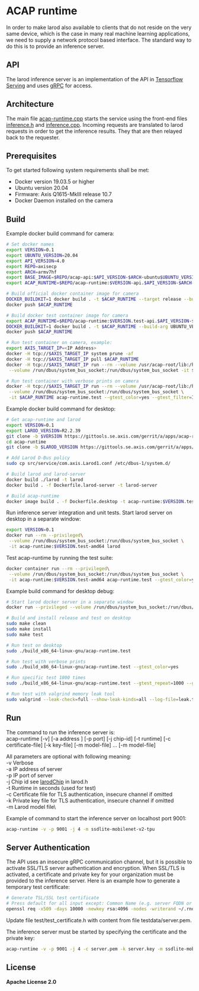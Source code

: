 ACAP runtime
======================

In order to make larod also available to clients that do not reside on the very
same device, which is the case in many real machine learning applications,
we need to supply a network protocol based interface. The standard way to do
this is to provide an inference server.

## API

The larod inference server is an implementation of the API in [Tensorflow Serving](https://github.com/tensorflow/serving/tree/master/tensorflow_serving/apis) and uses [gRPC](https://grpc.io/) for access.

## Architecture

The main file [acap-runtime.cpp](src/acap-runtime.cpp)
starts the service using the front-end files [inference.h](src/inference.h) and
 [inference.cpp](src/inference.cpp).
Incoming requests are translated to larod requests in order to get the inference results.
They that are then relayed back to the requester.

## Prerequisites
To get started following system requirements shall be met:
* Docker version 19.03.5 or higher
* Ubuntu version 20.04
* Firmware: Axis Q1615-MkIII release 10.7
* Docker Daemon installed on the camera

## Build
Example docker build command for camera:
```sh
# Set docker names
export VERSION=0.1
export UBUNTU_VERSION=20.04
export API_VERSION=4.0
export REPO=axisecp
export ARCH=armv7hf
export BASE_IMAGE=$REPO/acap-api:$API_VERSION-$ARCH-ubuntu$UBUNTU_VERSION
export ACAP_RUNTIME=$REPO/acap-runtime:$VERSION-api.$API_VERSION-$ARCH-ubuntu$UBUNTU_VERSION

# Build official docker container image for camera
DOCKER_BUILDKIT=1 docker build . -t $ACAP_RUNTIME --target release --build-arg UBUNTU_VERSION --build-arg BASE_IMAGE
docker push $ACAP_RUNTIME

# Build docker test container image for camera
export ACAP_RUNTIME=$REPO/acap-runtime:$VERSION.test-api.$API_VERSION-$ARCH-ubuntu$UBUNTU_VERSION
DOCKER_BUILDKIT=1 docker build . -t $ACAP_RUNTIME --build-arg UBUNTU_VERSION --build-arg BASE_IMAGE
docker push $ACAP_RUNTIME

# Run test container on camera, example:
export AXIS_TARGET_IP=<IP Address>
docker -H tcp://$AXIS_TARGET_IP system prune -af
docker -H tcp://$AXIS_TARGET_IP pull $ACAP_RUNTIME
docker -H tcp://$AXIS_TARGET_IP run --rm --volume /usr/acap-root/lib:/host/lib \
 --volume /run/dbus/system_bus_socket:/run/dbus/system_bus_socket -it $ACAP_RUNTIME acap-runtime.test

# Run test container with verbose prints on camera
docker -H tcp://$AXIS_TARGET_IP run --rm --volume /usr/acap-root/lib:/host/lib \
 --volume /run/dbus/system_bus_socket:/run/dbus/system_bus_socket \
 -it $ACAP_RUNTIME acap-runtime.test --gtest_color=yes --gtest_filter=Inference.PredictTpuModel3
```

Example docker build command for desktop:
```sh
# Get acap-runtime and larod
export VERSION=0.1
export LAROD_VERSION=R2.2.39
git clone -b $VERSION https://gittools.se.axis.com/gerrit/a/apps/acap-runtime.git
cd acap-runtime
git clone -b $LAROD_VERSION https://gittools.se.axis.com/gerrit/a/apps/larod

# Add Larod D-Bus policy
sudo cp src/service/com.axis.Larod1.conf /etc/dbus-1/system.d/

# Build larod and larod-server
docker build ./larod -t larod
docker build . -f Dockerfile.larod-server -t larod-server

# Build acap-runtime
docker image build . -f Dockerfile.desktop -t acap-runtime:$VERSION.test-amd64
```

Run inference server integration and unit tests.
Start larod server on desktop in a separate window:
```sh
export VERSION=0.1
docker run --rm --privileged\
 --volume /run/dbus/system_bus_socket:/run/dbus/system_bus_socket \
 -it acap-runtime:$VERSION.test-amd64 larod
```

Test acap-runtime by running the test suite:
```sh
docker container run --rm --privileged\
 --volume /run/dbus/system_bus_socket:/run/dbus/system_bus_socket \
 -it acap-runtime:$VERSION.test-amd64 acap-runtime.test --gtest_color=yes --gtest_filter=Inference.PredictCpuModel1
```

Example build command for desktop debug:
```sh
# Start larod docker server in a separate window
docker run --privileged --volume /run/dbus/system_bus_socket:/run/dbus/system_bus_socket -it larod-desktop

# Build and install release and test on desktop
sudo make clean
sudo make install
sudo make test

# Run test on desktop
sudo ./build_x86_64-linux-gnu/acap-runtime.test

# Run test with verbose prints
sudo ./build_x86_64-linux-gnu/acap-runtime.test --gtest_color=yes

# Run specific test 1000 times
sudo ./build_x86_64-linux-gnu/acap-runtime.test --gtest_repeat=1000 --gtest_filter=Inference.PredictTpu

# Run test with valgrind memory leak tool
sudo valgrind --leak-check=full --show-leak-kinds=all --log-file=leak.txt ./build_x86_64-linux-gnu/acap-runtime.test
```

## Run
The command to run the inference server is:\
acap-runtime [-v] [-a address ] [-p port] [-j chip-id]  [-t runtime] [-c certificate-file] [-k key-file] [-m model-file] ... [-m model-file]

All parameters are optional with following meaning:\
  -v    Verbose\
  -a    IP address of server\
  -p    IP port of server\
  -j    Chip id see [larodChip](https://www.axis.com/techsup/developer_doc/acap3/3.2/api/larod/html/larod_8h.html#a5d61d65903803a3c587e5830de34df24) in larod.h\
  -t    Runtime in seconds (used for test)\
  -c    Certificate file for TLS authentication, insecure channel if omitted\
  -k    Private key file for TLS authentication, insecure channel if omitted\
  -m    Larod model file\

Example of command to start the inference server on localhost port 9001:
```sh
acap-runtime -v -p 9001 -j 4 -m ssdlite-mobilenet-v2-tpu
```

## Server Authentication
The API uses an insecure gRPC communication channel, but it is possible to activate SSL/TLS server authentication and encryption. When SSL/TLS is activated, a certificate and private key for your organization must be provided to the inference server. Here is an example how to generate a temporary test certificate:
```sh
# Generate TSL/SSL test certificate
# Press default for all input except: Common Name (e.g. server FQDN or YOUR name) []:localhost
openssl req -x509 -days 10000 -newkey rsa:4096 -nodes -writerand ~/.rnd -out server.pem -keyout server.key
```

Update file test/test_certificate.h with content from file testdata/server.pem.

The inference server must be started by specifying the certificate and the private key:
```sh
acap-runtime -v -p 9001 -j 4 -c server.pem -k server.key -m ssdlite-mobilenet-v2-tpu
```

## License
**Apache License 2.0**